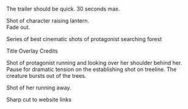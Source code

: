 The trailer should be quick.  30 seconds max.


Shot of character raising lantern.  
Fade out.

Series of best cinematic shots of protagonist searching forest


Title Overlay Credits


Shot of protagonist running and looking over her shoulder behind her.  Pause for dramatic tension on the establishing shot on treeline.  The creature bursts out of the trees.  

Shot of her running away.

Sharp cut to website links
